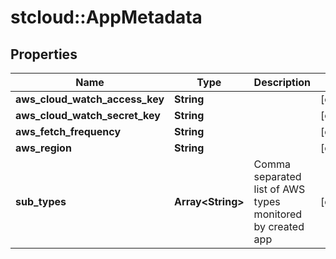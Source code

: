 # stcloud::AppMetadata

## Properties
Name | Type | Description | Notes
------------ | ------------- | ------------- | -------------
**aws_cloud_watch_access_key** | **String** |  | [optional] 
**aws_cloud_watch_secret_key** | **String** |  | [optional] 
**aws_fetch_frequency** | **String** |  | [optional] 
**aws_region** | **String** |  | [optional] 
**sub_types** | **Array&lt;String&gt;** | Comma separated list of AWS types monitored by created app | [optional] 


